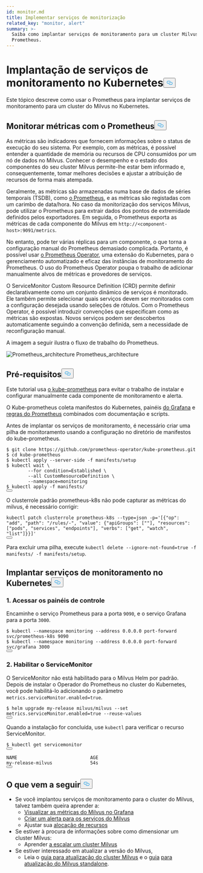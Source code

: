 ```yaml
---
id: monitor.md
title: Implementar serviços de monitorização
related_key: "monitor, alert"
summary: >-
  Saiba como implantar serviços de monitoramento para um cluster Milvus usando o
  Prometheus.
---
```


<h1 id="Deploying-Monitoring-Services-on-Kubernetes" class="common-anchor-header">Implantação de serviços de monitoramento no Kubernetes<button data-href="#Deploying-Monitoring-Services-on-Kubernetes" class="anchor-icon" translate="no">
      <svg translate="no"
        aria-hidden="true"
        focusable="false"
        height="20"
        version="1.1"
        viewBox="0 0 16 16"
        width="16"
      >
        <path
          fill="#0092E4"
          fill-rule="evenodd"
          d="M4 9h1v1H4c-1.5 0-3-1.69-3-3.5S2.55 3 4 3h4c1.45 0 3 1.69 3 3.5 0 1.41-.91 2.72-2 3.25V8.59c.58-.45 1-1.27 1-2.09C10 5.22 8.98 4 8 4H4c-.98 0-2 1.22-2 2.5S3 9 4 9zm9-3h-1v1h1c1 0 2 1.22 2 2.5S13.98 12 13 12H9c-.98 0-2-1.22-2-2.5 0-.83.42-1.64 1-2.09V6.25c-1.09.53-2 1.84-2 3.25C6 11.31 7.55 13 9 13h4c1.45 0 3-1.69 3-3.5S14.5 6 13 6z"
        ></path>
      </svg>
    </button></h1><p>Este tópico descreve como usar o Prometheus para implantar serviços de monitoramento para um cluster do Milvus no Kubernetes.</p>
<h2 id="Monitor-metrics-with-Prometheus" class="common-anchor-header">Monitorar métricas com o Prometheus<button data-href="#Monitor-metrics-with-Prometheus" class="anchor-icon" translate="no">
      <svg translate="no"
        aria-hidden="true"
        focusable="false"
        height="20"
        version="1.1"
        viewBox="0 0 16 16"
        width="16"
      >
        <path
          fill="#0092E4"
          fill-rule="evenodd"
          d="M4 9h1v1H4c-1.5 0-3-1.69-3-3.5S2.55 3 4 3h4c1.45 0 3 1.69 3 3.5 0 1.41-.91 2.72-2 3.25V8.59c.58-.45 1-1.27 1-2.09C10 5.22 8.98 4 8 4H4c-.98 0-2 1.22-2 2.5S3 9 4 9zm9-3h-1v1h1c1 0 2 1.22 2 2.5S13.98 12 13 12H9c-.98 0-2-1.22-2-2.5 0-.83.42-1.64 1-2.09V6.25c-1.09.53-2 1.84-2 3.25C6 11.31 7.55 13 9 13h4c1.45 0 3-1.69 3-3.5S14.5 6 13 6z"
        ></path>
      </svg>
    </button></h2><p>As métricas são indicadores que fornecem informações sobre o status de execução do seu sistema. Por exemplo, com as métricas, é possível entender a quantidade de memória ou recursos de CPU consumidos por um nó de dados no Milvus. Conhecer o desempenho e o estado dos componentes do seu cluster Milvus permite-lhe estar bem informado e, consequentemente, tomar melhores decisões e ajustar a atribuição de recursos de forma mais atempada.</p>
<p>Geralmente, as métricas são armazenadas numa base de dados de séries temporais (TSDB), como <a href="https://prometheus.io/">o Prometheus</a>, e as métricas são registadas com um carimbo de data/hora. No caso da monitorização dos serviços Milvus, pode utilizar o Prometheus para extrair dados dos pontos de extremidade definidos pelos exportadores. Em seguida, o Prometheus exporta as métricas de cada componente do Milvus em <code translate="no">http://&lt;component-host&gt;:9091/metrics</code>.</p>
<p>No entanto, pode ter várias réplicas para um componente, o que torna a configuração manual do Prometheus demasiado complicada. Portanto, é possível usar <a href="https://github.com/prometheus-operator/prometheus-operator">o Prometheus Operator</a>, uma extensão do Kubernetes, para o gerenciamento automatizado e eficaz das instâncias de monitoramento do Prometheus. O uso do Prometheus Operator poupa o trabalho de adicionar manualmente alvos de métricas e provedores de serviços.</p>
<p>O ServiceMonitor Custom Resource Definition (CRD) permite definir declarativamente como um conjunto dinâmico de serviços é monitorado. Ele também permite selecionar quais serviços devem ser monitorados com a configuração desejada usando seleções de rótulos. Com o Prometheus Operator, é possível introduzir convenções que especificam como as métricas são expostas. Novos serviços podem ser descobertos automaticamente seguindo a convenção definida, sem a necessidade de reconfiguração manual.</p>
<p>A imagem a seguir ilustra o fluxo de trabalho do Prometheus.</p>
<p>
  
   <span class="img-wrapper"> <img translate="no" src="/docs/v2.5.x/assets/prometheus_architecture.png" alt="Prometheus_architecture" class="doc-image" id="prometheus_architecture" />
   </span> <span class="img-wrapper"> <span>Prometheus_architecture</span> </span></p>
<h2 id="Prerequisites" class="common-anchor-header">Pré-requisitos<button data-href="#Prerequisites" class="anchor-icon" translate="no">
      <svg translate="no"
        aria-hidden="true"
        focusable="false"
        height="20"
        version="1.1"
        viewBox="0 0 16 16"
        width="16"
      >
        <path
          fill="#0092E4"
          fill-rule="evenodd"
          d="M4 9h1v1H4c-1.5 0-3-1.69-3-3.5S2.55 3 4 3h4c1.45 0 3 1.69 3 3.5 0 1.41-.91 2.72-2 3.25V8.59c.58-.45 1-1.27 1-2.09C10 5.22 8.98 4 8 4H4c-.98 0-2 1.22-2 2.5S3 9 4 9zm9-3h-1v1h1c1 0 2 1.22 2 2.5S13.98 12 13 12H9c-.98 0-2-1.22-2-2.5 0-.83.42-1.64 1-2.09V6.25c-1.09.53-2 1.84-2 3.25C6 11.31 7.55 13 9 13h4c1.45 0 3-1.69 3-3.5S14.5 6 13 6z"
        ></path>
      </svg>
    </button></h2><p>Este tutorial usa <a href="https://github.com/prometheus-operator/kube-prometheus">o kube-prometheus</a> para evitar o trabalho de instalar e configurar manualmente cada componente de monitoramento e alerta.</p>
<p>O Kube-prometheus coleta manifestos do Kubernetes, painéis <a href="http://grafana.com/">do Grafana</a> e <a href="https://prometheus.io/docs/prometheus/latest/configuration/recording_rules/">regras do Prometheus</a> combinados com documentação e scripts.</p>
<p>Antes de implantar os serviços de monitoramento, é necessário criar uma pilha de monitoramento usando a configuração no diretório de manifestos do kube-prometheus.</p>
<pre><code translate="no">$ git <span class="hljs-built_in">clone</span> https://github.com/prometheus-operator/kube-prometheus.git
$ <span class="hljs-built_in">cd</span> kube-prometheus
$ kubectl apply --server-side -f manifests/setup
$ kubectl <span class="hljs-built_in">wait</span> \
        --<span class="hljs-keyword">for</span> condition=Established \
        --all CustomResourceDefinition \
        --namespace=monitoring
$ kubectl apply -f manifests/
<button class="copy-code-btn"></button></code></pre>
<div class="alert note">
O clusterrole padrão prometheus-k8s não pode capturar as métricas do milvus, é necessário corrigir:</div>
<pre><code translate="no" class="language-bash">kubectl patch clusterrole prometheus-k8s --<span class="hljs-built_in">type</span>=json -p=<span class="hljs-string">&#x27;[{&quot;op&quot;: &quot;add&quot;, &quot;path&quot;: &quot;/rules/-&quot;, &quot;value&quot;: {&quot;apiGroups&quot;: [&quot;&quot;], &quot;resources&quot;: [&quot;pods&quot;, &quot;services&quot;, &quot;endpoints&quot;], &quot;verbs&quot;: [&quot;get&quot;, &quot;watch&quot;, &quot;list&quot;]}}]&#x27;</span>
<button class="copy-code-btn"></button></code></pre>
<p>Para excluir uma pilha, execute <code translate="no">kubectl delete --ignore-not-found=true -f manifests/ -f manifests/setup</code>.</p>
<h2 id="Deploy-monitoring-services-on-Kubernetes" class="common-anchor-header">Implantar serviços de monitoramento no Kubernetes<button data-href="#Deploy-monitoring-services-on-Kubernetes" class="anchor-icon" translate="no">
      <svg translate="no"
        aria-hidden="true"
        focusable="false"
        height="20"
        version="1.1"
        viewBox="0 0 16 16"
        width="16"
      >
        <path
          fill="#0092E4"
          fill-rule="evenodd"
          d="M4 9h1v1H4c-1.5 0-3-1.69-3-3.5S2.55 3 4 3h4c1.45 0 3 1.69 3 3.5 0 1.41-.91 2.72-2 3.25V8.59c.58-.45 1-1.27 1-2.09C10 5.22 8.98 4 8 4H4c-.98 0-2 1.22-2 2.5S3 9 4 9zm9-3h-1v1h1c1 0 2 1.22 2 2.5S13.98 12 13 12H9c-.98 0-2-1.22-2-2.5 0-.83.42-1.64 1-2.09V6.25c-1.09.53-2 1.84-2 3.25C6 11.31 7.55 13 9 13h4c1.45 0 3-1.69 3-3.5S14.5 6 13 6z"
        ></path>
      </svg>
    </button></h2><h3 id="1-Access-the-dashboards" class="common-anchor-header">1. Acessar os painéis de controle</h3><p>Encaminhe o serviço Prometheus para a porta <code translate="no">9090</code>, e o serviço Grafana para a porta <code translate="no">3000</code>.</p>
<pre><code translate="no">$ kubectl --namespace monitoring --address 0.0.0.0 port-forward svc/prometheus-k8s 9090
$ kubectl --namespace monitoring --address 0.0.0.0 port-forward svc/grafana 3000
<button class="copy-code-btn"></button></code></pre>
<h3 id="2-Enable-ServiceMonitor" class="common-anchor-header">2. Habilitar o ServiceMonitor</h3><p>O ServiceMonitor não está habilitado para o Milvus Helm por padrão. Depois de instalar o Operador do Prometheus no cluster do Kubernetes, você pode habilitá-lo adicionando o parâmetro <code translate="no">metrics.serviceMonitor.enabled=true</code>.</p>
<pre><code translate="no">$ helm upgrade my-release milvus/milvus --<span class="hljs-built_in">set</span> metrics.serviceMonitor.enabled=<span class="hljs-literal">true</span> --reuse-values
<button class="copy-code-btn"></button></code></pre>
<p>Quando a instalação for concluída, use <code translate="no">kubectl</code> para verificar o recurso ServiceMonitor.</p>
<pre><code translate="no">$ kubectl <span class="hljs-keyword">get</span> servicemonitor
<button class="copy-code-btn"></button></code></pre>
<pre><code translate="no">NAME                           AGE
my-release-milvus              54s
<button class="copy-code-btn"></button></code></pre>
<h2 id="Whats-next" class="common-anchor-header">O que vem a seguir<button data-href="#Whats-next" class="anchor-icon" translate="no">
      <svg translate="no"
        aria-hidden="true"
        focusable="false"
        height="20"
        version="1.1"
        viewBox="0 0 16 16"
        width="16"
      >
        <path
          fill="#0092E4"
          fill-rule="evenodd"
          d="M4 9h1v1H4c-1.5 0-3-1.69-3-3.5S2.55 3 4 3h4c1.45 0 3 1.69 3 3.5 0 1.41-.91 2.72-2 3.25V8.59c.58-.45 1-1.27 1-2.09C10 5.22 8.98 4 8 4H4c-.98 0-2 1.22-2 2.5S3 9 4 9zm9-3h-1v1h1c1 0 2 1.22 2 2.5S13.98 12 13 12H9c-.98 0-2-1.22-2-2.5 0-.83.42-1.64 1-2.09V6.25c-1.09.53-2 1.84-2 3.25C6 11.31 7.55 13 9 13h4c1.45 0 3-1.69 3-3.5S14.5 6 13 6z"
        ></path>
      </svg>
    </button></h2><ul>
<li>Se você implantou serviços de monitoramento para o cluster do Milvus, talvez também queira aprender a:<ul>
<li><a href="/docs/pt/v2.5.x/visualize.md">Visualizar as métricas do Milvus no Grafana</a></li>
<li><a href="/docs/pt/v2.5.x/alert.md">Criar um alerta para os serviços do Milvus</a></li>
<li>Ajustar sua <a href="/docs/pt/v2.5.x/allocate.md">alocação de recursos</a></li>
</ul></li>
<li>Se estiver à procura de informações sobre como dimensionar um cluster Milvus:<ul>
<li>Aprender <a href="/docs/pt/v2.5.x/scaleout.md">a escalar um cluster Milvus</a></li>
</ul></li>
<li>Se estiver interessado em atualizar a versão do Milvus,<ul>
<li>Leia o <a href="/docs/pt/v2.5.x/upgrade_milvus_cluster-operator.md">guia para atualização do cluster Milvus</a> e o <a href="/docs/pt/v2.5.x/upgrade_milvus_cluster-operator.md">guia</a> <a href="/docs/pt/v2.5.x/upgrade_milvus_standalone-operator.md">para atualização do Milvus standalone</a>.</li>
</ul></li>
</ul>
